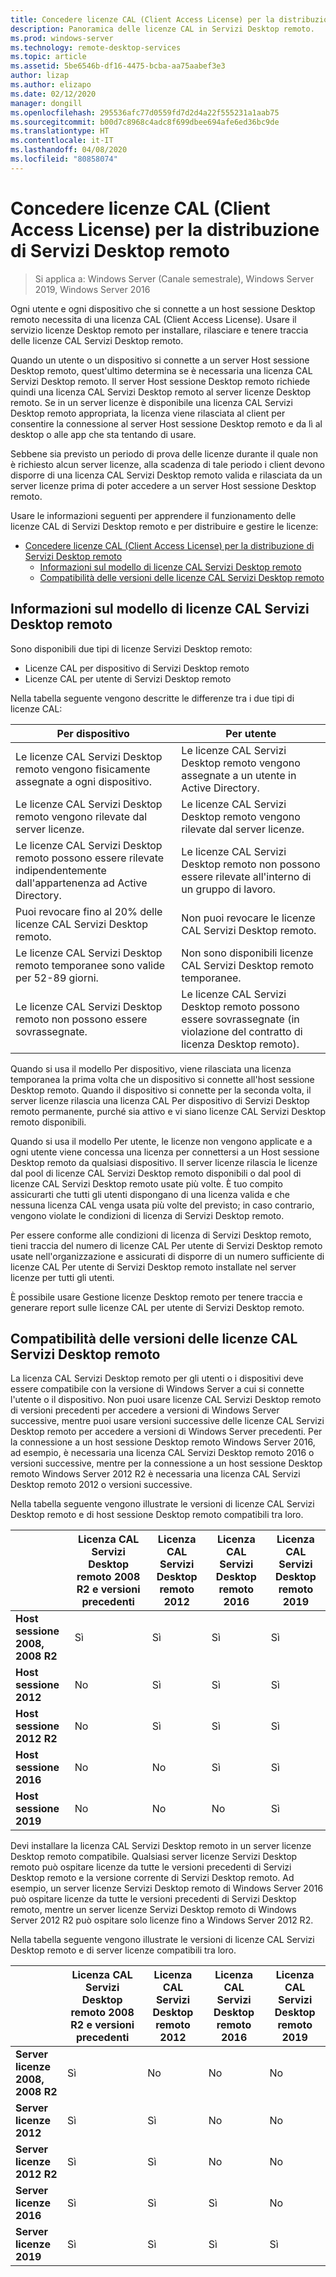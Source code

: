 ```yaml
---
title: Concedere licenze CAL (Client Access License) per la distribuzione di Servizi Desktop remoto
description: Panoramica delle licenze CAL in Servizi Desktop remoto.
ms.prod: windows-server
ms.technology: remote-desktop-services
ms.topic: article
ms.assetid: 5be6546b-df16-4475-bcba-aa75aabef3e3
author: lizap
ms.author: elizapo
ms.date: 02/12/2020
manager: dongill
ms.openlocfilehash: 295536afc77d0559fd7d2d4a22f555231a1aab75
ms.sourcegitcommit: b00d7c8968c4adc8f699dbee694afe6ed36bc9de
ms.translationtype: HT
ms.contentlocale: it-IT
ms.lasthandoff: 04/08/2020
ms.locfileid: "80858074"
---
```

# <a name="license-your-rds-deployment-with-client-access-licenses-cals"></a>Concedere licenze CAL (Client Access License) per la distribuzione di Servizi Desktop remoto

>Si applica a: Windows Server (Canale semestrale), Windows Server 2019, Windows Server 2016

Ogni utente e ogni dispositivo che si connette a un host sessione Desktop remoto necessita di una licenza CAL (Client Access License). Usare il servizio licenze Desktop remoto per installare, rilasciare e tenere traccia delle licenze CAL Servizi Desktop remoto.  

Quando un utente o un dispositivo si connette a un server Host sessione Desktop remoto, quest'ultimo determina se è necessaria una licenza CAL Servizi Desktop remoto. Il server Host sessione Desktop remoto richiede quindi una licenza CAL Servizi Desktop remoto al server licenze Desktop remoto. Se in un server licenze è disponibile una licenza CAL Servizi Desktop remoto appropriata, la licenza viene rilasciata al client per consentire la connessione al server Host sessione Desktop remoto e da lì al desktop o alle app che sta tentando di usare.

Sebbene sia previsto un periodo di prova delle licenze durante il quale non è richiesto alcun server licenze, alla scadenza di tale periodo i client devono disporre di una licenza CAL Servizi Desktop remoto valida e rilasciata da un server licenze prima di poter accedere a un server Host sessione Desktop remoto.

Usare le informazioni seguenti per apprendere il funzionamento delle licenze CAL di Servizi Desktop remoto e per distribuire e gestire le licenze:

- [Concedere licenze CAL (Client Access License) per la distribuzione di Servizi Desktop remoto](#license-your-rds-deployment-with-client-access-licenses-cals)
  - [Informazioni sul modello di licenze CAL Servizi Desktop remoto](#understanding-the-rds-cal-model)
  - [Compatibilità delle versioni delle licenze CAL Servizi Desktop remoto](#rds-cal-version-compatibility)

## <a name="understanding-the-rds-cal-model"></a>Informazioni sul modello di licenze CAL Servizi Desktop remoto

Sono disponibili due tipi di licenze Servizi Desktop remoto:

- Licenze CAL per dispositivo di Servizi Desktop remoto
- Licenze CAL per utente di Servizi Desktop remoto

Nella tabella seguente vengono descritte le differenze tra i due tipi di licenze CAL:

| Per dispositivo                                                     | Per utente                                                                         |
|----------------------------------------------------------------|----------------------------------------------------------------------------------|
| Le licenze CAL Servizi Desktop remoto vengono fisicamente assegnate a ogni dispositivo.                   | Le licenze CAL Servizi Desktop remoto vengono assegnate a un utente in Active Directory.                                 |
| Le licenze CAL Servizi Desktop remoto vengono rilevate dal server licenze.                        | Le licenze CAL Servizi Desktop remoto vengono rilevate dal server licenze.                                          |
| Le licenze CAL Servizi Desktop remoto possono essere rilevate indipendentemente dall'appartenenza ad Active Directory. | Le licenze CAL Servizi Desktop remoto non possono essere rilevate all'interno di un gruppo di lavoro.                                       |
| Puoi revocare fino al 20% delle licenze CAL Servizi Desktop remoto.                              | Non puoi revocare le licenze CAL Servizi Desktop remoto.                                                      |
| Le licenze CAL Servizi Desktop remoto temporanee sono valide per 52-89 giorni.                       | Non sono disponibili licenze CAL Servizi Desktop remoto temporanee.                                                |
| Le licenze CAL Servizi Desktop remoto non possono essere sovrassegnate.                                  | Le licenze CAL Servizi Desktop remoto possono essere sovrassegnate (in violazione del contratto di licenza Desktop remoto). |

Quando si usa il modello Per dispositivo, viene rilasciata una licenza temporanea la prima volta che un dispositivo si connette all'host sessione Desktop remoto. Quando il dispositivo si connette per la seconda volta, il server licenze rilascia una licenza CAL Per dispositivo di Servizi Desktop remoto permanente, purché sia attivo e vi siano licenze CAL Servizi Desktop remoto disponibili.

Quando si usa il modello Per utente, le licenze non vengono applicate e a ogni utente viene concessa una licenza per connettersi a un Host sessione Desktop remoto da qualsiasi dispositivo. Il server licenze rilascia le licenze dal pool di licenze CAL Servizi Desktop remoto disponibili o dal pool di licenze CAL Servizi Desktop remoto usate più volte. È tuo compito assicurarti che tutti gli utenti dispongano di una licenza valida e che nessuna licenza CAL venga usata più volte del previsto; in caso contrario, vengono violate le condizioni di licenza di Servizi Desktop remoto.

Per essere conforme alle condizioni di licenza di Servizi Desktop remoto, tieni traccia del numero di licenze CAL Per utente di Servizi Desktop remoto usate nell'organizzazione e assicurati di disporre di un numero sufficiente di licenze CAL Per utente di Servizi Desktop remoto installate nel server licenze per tutti gli utenti.

È possibile usare Gestione licenze Desktop remoto per tenere traccia e generare report sulle licenze CAL per utente di Servizi Desktop remoto.

## <a name="rds-cal-version-compatibility"></a>Compatibilità delle versioni delle licenze CAL Servizi Desktop remoto

La licenza CAL Servizi Desktop remoto per gli utenti o i dispositivi deve essere compatibile con la versione di Windows Server a cui si connette l'utente o il dispositivo. Non puoi usare licenze CAL Servizi Desktop remoto di versioni precedenti per accedere a versioni di Windows Server successive, mentre puoi usare versioni successive delle licenze CAL Servizi Desktop remoto per accedere a versioni di Windows Server precedenti. Per la connessione a un host sessione Desktop remoto Windows Server 2016, ad esempio, è necessaria una licenza CAL Servizi Desktop remoto 2016 o versioni successive, mentre per la connessione a un host sessione Desktop remoto Windows Server 2012 R2 è necessaria una licenza CAL Servizi Desktop remoto 2012 o versioni successive.

Nella tabella seguente vengono illustrate le versioni di licenze CAL Servizi Desktop remoto e di host sessione Desktop remoto compatibili tra loro.

|                  | Licenza CAL Servizi Desktop remoto 2008 R2 e versioni precedenti | Licenza CAL Servizi Desktop remoto 2012 | Licenza CAL Servizi Desktop remoto 2016 | Licenza CAL Servizi Desktop remoto 2019 |
|---------------------------------|--------|--------|--------|--------|
| **Host sessione 2008, 2008 R2** | Sì    | Sì    | Sì    | Sì     |
| **Host sessione 2012**         | No     | Sì    | Sì    | Sì    |
| **Host sessione 2012 R2**      | No     | Sì    | Sì    | Sì    |
| **Host sessione 2016**         | No     | No     | Sì    | Sì    |
| **Host sessione 2019**         | No     | No     | No     | Sì    |

Devi installare la licenza CAL Servizi Desktop remoto in un server licenze Desktop remoto compatibile. Qualsiasi server licenze Servizi Desktop remoto può ospitare licenze da tutte le versioni precedenti di Servizi Desktop remoto e la versione corrente di Servizi Desktop remoto. Ad esempio, un server licenze Servizi Desktop remoto di Windows Server 2016 può ospitare licenze da tutte le versioni precedenti di Servizi Desktop remoto, mentre un server licenze Servizi Desktop remoto di Windows Server 2012 R2 può ospitare solo licenze fino a Windows Server 2012 R2.

Nella tabella seguente vengono illustrate le versioni di licenze CAL Servizi Desktop remoto e di server licenze compatibili tra loro.

|                  | Licenza CAL Servizi Desktop remoto 2008 R2 e versioni precedenti | Licenza CAL Servizi Desktop remoto 2012 | Licenza CAL Servizi Desktop remoto 2016 | Licenza CAL Servizi Desktop remoto 2019 |
|---------------------------------|--------|--------|--------|--------|
| **Server licenze 2008, 2008 R2** | Sì    | No   | No   | No    |
| **Server licenze 2012**         | Sì     | Sì    | No   | No    |
| **Server licenze 2012 R2**      | Sì     | Sì    | No   | No    |
| **Server licenze 2016**         | Sì     | Sì    | Sì   | No    |
| **Server licenze 2019**         | Sì     | Sì    | Sì  | Sì   |
